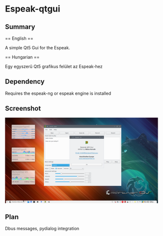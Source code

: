 # Espeak-qtgui

Summary
---------
== English ==

A simple Qt5 Gui for the Espeak. 

== Hungarian ==

Egy egyszerű Qt5 grafikus felület az Espeak-hez

Dependency
----------
Requires the espeak-ng or espeak engine is installed

Screenshot
----------
![rpmanager](https://raw.githubusercontent.com/blackPantherOS/espeak-qtgui/master/img/screenshot.png)


Plan
----------
Dbus messages,
pydialog integration
